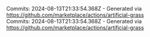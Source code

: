 Commits: 2024-08-13T21:33:54.368Z - Generated via https://github.com/marketplace/actions/artificial-grass
<br>
Commits: 2024-08-13T21:33:54.368Z - Generated via https://github.com/marketplace/actions/artificial-grass
<br>
